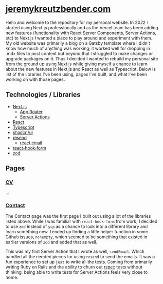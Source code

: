 # [jeremykreutzbender.com](https://jeremykreutzbender.com)

Hello and welcome to the repository for my personal website. In 2022 I started using Next.js professionally and as the
Vercel team has been adding new features (functionality with React Server Components, Server Actions, etc) to Next.js
I wanted a place to play around and experiment with them. My old website was primarily a blog on a Gatsby template where
I didn't know how much of anything was working; it worked well for dropping in .mdx files to post content but beyond that
I struggled to make changes or upgrade packages on it. Thus I decided I wanted to rebuild my personal site from the ground
up using Next.js while giving myself a chance to learn about the new features in Next.js and React as well as Typescript.
Below is list of the libraries I've been using, pages I've built, and what I've been working on with those pages.

## Technologies / Libraries

- [Next.js](https://github.com/vercel/next.js)
  - [App Router](https://nextjs.org/docs/app)
  - [Server Actions](https://nextjs.org/docs/app/api-reference/functions/server-actions)
- [React](https://github.com/facebook/react)
- [Typescript](https://www.typescriptlang.org/)
- [shadcn/ui](https://ui.shadcn.com/)
- [resend](https://resend.com/overview)
  - [react email](https://react.email/)
- [react-hook-form](https://react-hook-form.com/)
- [zod](https://zod.dev/)

## Pages

### [CV](https://jeremykreutzbender.com/cv)

...

### [Contact](https://jeremykreutzbender.com/contact)

The Contact page was the first page I built out using a lot of the libraries listed above. While I was familiar with
`react-hook-form` from work, I decided to use `zod` instead of `yup` as a chance to look into a different library and
learn something new. I ended up finding a little helper function in some Github issues, `nonempty`, which seemed to be
something that existed in earlier versions of `zod` and added that as well.

This was my first Server Action that I wrote as well, `sendEmail`. Which handled all the needed pieces for using `resend`
to send the emails. It was a fun experience to set up `jest` to write all the tests. Coming from primarily writing Ruby on Rails
and the ability to churn out [rspec](https://rspec.info/) tests without thinking, being able to write tests for Server Actions
feels very close to home.
